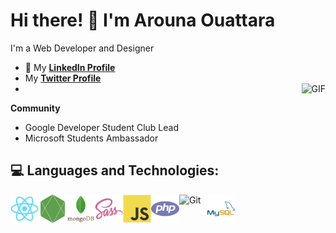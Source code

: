 

# Hi there! 👋 I'm Arouna Ouattara

I'm a Web Developer and Designer 
- 💼  My [**LinkedIn Profile**]( https://www.linkedin.com/in/arouna-ouattara/ )
- My [**Twitter Profile**](https://twitter.com/ouatt0767/)
- <img align="right" alt="GIF" src="https://media.giphy.com/media/USV0ym3bVWQJJmNu3N/giphy.gif"/>




**Community**
- Google Developer Student Club Lead
- Microsoft Students Ambassador 


## 💻 Languages and Technologies:

<img align="left" alt="ReactJS" width="45px" src="https://raw.githubusercontent.com/devicons/devicon/master/icons/react/react-original.svg" />
<img align="left" alt="NodeJS" width="45px" src="https://raw.githubusercontent.com/devicons/devicon/master/icons/nodejs/nodejs-plain.svg" />
<img align="left" alt="MongoDB" width="45px" src="https://raw.githubusercontent.com/devicons/devicon/master/icons/mongodb/mongodb-original-wordmark.svg" />

<img align="left" alt="Sass" width="45px" src="https://raw.githubusercontent.com/devicons/devicon/master/icons/sass/sass-original.svg" />

<img align="left" alt="JavaScript" width="45px" src="https://raw.githubusercontent.com/devicons/devicon/master/icons/javascript/javascript-original.svg" />

 <img align="left" alt="PHP" width="45px" src="https://raw.githubusercontent.com/devicons/devicon/master/icons/php/php-plain.svg" />

<img align="left" alt="Git" width="45px" src="https://www.vectorlogo.zone/logos/git-scm/git-scm-icon.svg" />

<img align="left" alt="MySQL" width="45px" src="https://raw.githubusercontent.com/devicons/devicon/master/icons/mysql/mysql-original-wordmark.svg" />

<br />
<br />

